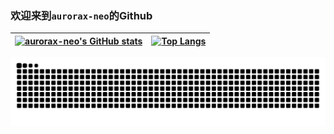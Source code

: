 ### 欢迎来到`aurorax-neo`的Github

| [![aurorax-neo's GitHub stats](https://github-readme-stats.vercel.app/api?username=aurorax-neo&count_private=true&hide=contribs&show_icons=true&bg_color=DEG,e86444,904E95&title_color=F0E3EB&text_color=F0E3EB&icon_color=F0E3EB)](https://github.com/anuraghazra/github-readme-stats) | [![Top Langs](https://github-readme-stats.vercel.app/api/top-langs/?username=aurorax-neo&layout=compact&show_icons=true&bg_color=DEG,e86444,904E95&title_color=F0E3EB&text_color=F0E3EB&icon_color=F0E3EB)](https://github.com/anuraghazra/github-readme-stats) |
|-----------------------------------------------------------------------------------------------------------------------------------------------------------------------------------------------------------------------------------------------------------------------------------------|-----------------------------------------------------------------------------------------------------------------------------------------------------------------------------------------------------------------------------------------------------------------|
<div>
  <source media="(prefers-color-scheme: dark)" srcset="https://raw.githubusercontent.com/aurorax-neo/aurorax-neo/output/github-contribution-grid-snake-dark.svg">
  <source media="(prefers-color-scheme: light)" srcset="https://raw.githubusercontent.com/aurorax-neo/aurorax-neo/output/github-contribution-grid-snake.svg">
  <img alt="github contribution grid snake animation" src="https://raw.githubusercontent.com/aurorax-neo/aurorax-neo/output/github-contribution-grid-snake.svg">
</div>

